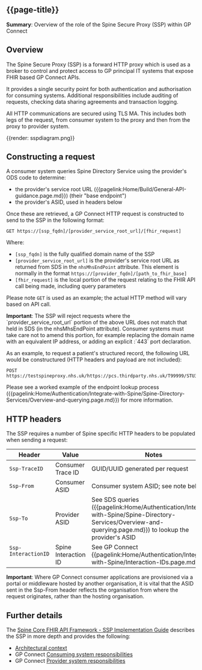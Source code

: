 ## {{page-title}}

<div class="nhsd-a-box nhsd-a-box--bg-light-blue nhsd-!t-margin-bottom-6 nhsd-t-body">
<b>Summary</b>: Overview of the role of the Spine Secure Proxy (SSP) within GP Connect
</div>

## Overview

The Spine Secure Proxy (SSP) is a forward HTTP proxy which is used as a broker to control and protect access to GP principal IT systems that expose FHIR based GP Connect APIs.  

It provides a single security point for both authentication and authorisation for consuming systems. Additional responsibilities include auditing of requests, checking data sharing agreements and transaction logging. 

All HTTP communications are secured using TLS MA. This includes both legs of the request, from consumer system to the proxy and then from the proxy to provider system.

{{render: sspdiagram.png}}

## Constructing a request

A consumer system queries Spine Directory Service using the provider's ODS code to determine:

- the provider's service root URL ({{pagelink:Home/Build/General-API-guidance.page.md}}) (their "base endpoint")
- the provider's ASID, used in headers below

Once these are retrieved, a GP Connect HTTP request is constructed to send to the SSP in the following format:

```
GET https://[ssp_fqdn]/[provider_service_root_url]/[fhir_request]
```

Where:

  - `[ssp_fqdn]` is the fully qualified domain name of the SSP
  - `[provider_service_root_url]` is the provider's service root URL as returned from SDS in the `nhsMhsEndPoint` attribute. This element is normally in the format `https://[provider_fqdn]/[path_to_fhir_base]`
  - `[fhir_request]` is the local portion of the request relating to the FHIR API call being made, including query parameters

Please note `GET` is used as an example; the actual HTTP method will vary based on API call.


<div class="nhsd-a-box nhsd-a-box--bg-light-yellow nhsd-!t-margin-bottom-6 nhsd-t-body">
<b>Important</b>: The SSP will reject requests where the `provider_service_root_url` portion of the above URL does not match that held in SDS (in the nhsMhsEndPoint attribute). Consumer systems must take care not to amend this portion, for example replacing the domain name with an equivalent IP address, or adding an explicit :`443` port declaration.
</div>

As an example, to request a patient's structured record, the following URL would be constructured (HTTP headers and payload are not included):

```
POST https://testspineproxy.nhs.uk/https://pcs.thirdparty.nhs.uk/T99999/STU3/1/Patient/$gpc.getstructuredrecord
```

Please see a worked example of the endpoint lookup process ({{pagelink:Home/Authentication/Integrate-with-Spine/Spine-Directory-Services/Overview-and-querying.page.md}}) for more information.

## HTTP headers

The SSP requires a number of Spine specific HTTP headers to be populated when sending a request:

| Header               | Value | Notes |
|----------------------|-------|-------|
| `Ssp-TraceID`        | Consumer Trace ID | GUID/UUID generated per request |
| `Ssp-From`           | Consumer ASID | Consumer system ASID; see note below |
| `Ssp-To`             | Provider ASID | See SDS queries ({{pagelink:Home/Authentication/Integrate-with-Spine/Spine-Directory-Services/Overview-and-querying.page.md}}) to lookup the provider's ASID |
| `Ssp-InteractionID` &nbsp; &nbsp; &nbsp; | Spine Interaction ID  &nbsp; &nbsp; &nbsp; &nbsp; | See GP Connect {{pagelink:Home/Authentication/Integrate-with-Spine/Interaction-IDs.page.md}} |

<div class="nhsd-a-box nhsd-a-box--bg-light-yellow nhsd-!t-margin-bottom-6 nhsd-t-body">
<b>Important</b>: Where GP Connect consumer applications are provisioned via a portal or middleware hosted by another organisation, it is vital that the ASID sent in the Ssp-From header reflects the organisation from where the request originates, rather than the hosting organisation.
</div>


## Further details

The [Spine Core FHIR API Framework - SSP Implementation Guide](https://developer.nhs.uk/apis/spine-core-1-0/ssp_implementation_guide.html) describes the SSP in more depth and provides the following:

- [Architectural context](https://developer.nhs.uk/apis/spine-core-1-0/ssp_implementation_guide.html#system-architecture)
- GP Connect [Consuming system responsibilities](https://developer.nhs.uk/apis/spine-core-1-0/ssp_implementation_guide.html#consumer)
- GP Connect [Provider system responsibilities](https://developer.nhs.uk/apis/spine-core-1-0/ssp_implementation_guide.html#provider)
